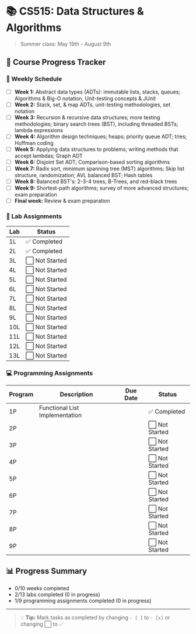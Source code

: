 # 📚 CS515: Data Structures & Algorithms
> Summer class: May 19th - August 9th

## 🎯 Course Progress Tracker

### 📅 Weekly Schedule
- [ ] **Week 1:** Abstract data types (ADTs): immutable lists, stacks, queues; Algorithms & Big-O notation, Unit-testing concepts & JUnit
- [ ] **Week 2:** Stack, set, & map ADTs, unit-testing methodologies, set notation
- [ ] **Week 3:** Recursion & recursive data structures; more testing methodologies; binary search trees (BST), including threaded BSTs; lambda expressions
- [ ] **Week 4:** Algorithm design techniques; heaps; priority queue ADT; tries; Huffman coding
- [ ] **Week 5:** Applying data structures to problems; writing methods that accept lambdas; Graph ADT
- [ ] **Week 6:** Disjoint Set ADT; Comparison-based sorting algorithms
- [ ] **Week 7:** Radix sort, minimum spanning tree (MST) algorithms; Skip list structure, randomization; AVL balanced BST; Hash tables
- [ ] **Week 8:** Balanced BST's: 2-3-4 trees, B-Trees, and red-black trees
- [ ] **Week 9:** Shortest-path algorithms; survey of more advanced structures; exam preparation
- [ ] **Final week:** Review & exam preparation

### 🧪 Lab Assignments
| Lab | Status |
|-----|--------|
| 1L | ✅ Completed |
| 2L | ✅ Completed |
| 3L | ⬜ Not Started |
| 4L | ⬜ Not Started |
| 5L | ⬜ Not Started |
| 6L | ⬜ Not Started |
| 7L | ⬜ Not Started |
| 8L | ⬜ Not Started |
| 9L | ⬜ Not Started |
| 10L | ⬜ Not Started |
| 11L | ⬜ Not Started |
| 12L | ⬜ Not Started |
| 13L | ⬜ Not Started |

### 💻 Programming Assignments
| Program | Description | Due Date | Status |
|---------|-------------|----------|--------|
| 1P | Functional List Implementation | | ✅ Completed |
| 2P | | | ⬜ Not Started |
| 3P | | | ⬜ Not Started |
| 4P | | | ⬜ Not Started |
| 5P | | | ⬜ Not Started |
| 6P | | | ⬜ Not Started |
| 7P | | | ⬜ Not Started |
| 8P | | | ⬜ Not Started |
| 9P | | | ⬜ Not Started |

## 📊 Progress Summary
- 0/10 weeks completed
- 2/13 labs completed (0 in progress)
- 1/9 programming assignments completed (0 in progress)

---
> 💡 **Tip:** Mark tasks as completed by changing `- [ ]` to `- [x]` or changing ⬜ to ✅



